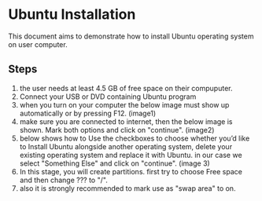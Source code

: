 # Ubuntu Installation
This document aims to demonstrate how to install Ubuntu operating system on user computer.
## Steps
1. the user needs at least 4.5 GB of free space on their compuputer.
2. Connect your USB or DVD containing Ubuntu program
3. when you turn on your computer the below image must show up automatically or by pressing F12.
(image1)
4. make sure you are connected to internet, then the below image is shown. Mark both options and click on "continue".
(image2)
5. below shows how to  Use the checkboxes to choose whether you’d like to Install Ubuntu alongside another operating system, delete your existing operating system and replace it with Ubuntu. in our case we select "Something Else" and click on "continue".
(image 3)
6. In this stage, you will create partitions. first try to choose Free space and then change ??? to "/".
7. also it is strongly recommended to mark use as "swap area" to on.

